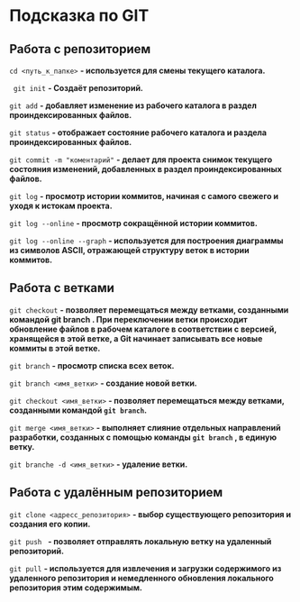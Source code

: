 # Подсказка по GIT
## Работа с репозиторием
```cd <путь_к_папке>``` **-  используется для смены текущего каталога.**

``` git init``` **- Создаёт репозиторий.** 

```git add``` **- добавляет изменение из рабочего каталога в раздел проиндексированных файлов.**

```git status``` **- отображает состояние рабочего каталога и раздела проиндексированных файлов.**

```git commit -m "коментарий"``` **- делает для проекта снимок текущего состояния изменений, добавленных в раздел проиндексированных файлов.** 

```git log``` **- просмотр истории коммитов, начиная с самого свежего и уходя к истокам проекта.**

```git log --online``` **- просмотр сокращённой истории коммитов.**

```git log --online --graph``` **- используется для построения диаграммы из символов ASCII, отражающей структуру веток в истории коммитов.**

## Работа с ветками
```git checkout``` **- позволяет перемещаться между ветками, созданными командой git branch . При переключении ветки происходит обновление файлов в рабочем каталоге в соответствии с версией, хранящейся в этой ветке, а Git начинает записывать все новые коммиты в этой ветке.**

```git branch``` **- просмотр списка всех веток.**

```git branch <имя_ветки>``` **- создание новой ветки.**

```git checkout <имя_ветки>``` **- позволяет перемещаться между ветками, созданными командой ```git branch```.**

```git merge <имя_ветки>``` **- выполняет слияние отдельных направлений разработки, созданных с помощью команды  ```git branch``` , в единую ветку.**

```git branche -d <имя_ветки>``` **- удаление ветки.**

## Работа с удалённым репозиторием
```git clone <адресс_репозитория>``` **- выбор существующего репозитория и создания его копии.**

```git push ``` **- позволяет отправлять локальную ветку на удаленный репозиторий.**

``` git pull ``` **- используется для извлечения и загрузки содержимого из удаленного репозитория и немедленного обновления локального репозитория этим содержимым.**


